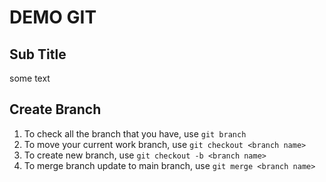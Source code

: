 # DEMO GIT

## Sub Title

some text

## Create Branch

1. To check all the branch that you have, use `git branch`
2. To move your current work branch, use `git checkout <branch name>`
3. To create new branch, use `git checkout -b <branch name>`
4. To merge branch update to main branch, use `git merge <branch name>`
